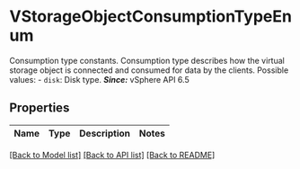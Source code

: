 # VStorageObjectConsumptionTypeEnum

Consumption type constants.  Consumption type describes how the virtual storage object is connected and consumed for data by the clients.  Possible values: - `disk`: Disk type.    ***Since:*** vSphere API 6.5 

## Properties
Name | Type | Description | Notes
------------ | ------------- | ------------- | -------------

[[Back to Model list]](../README.md#documentation-for-models) [[Back to API list]](../README.md#documentation-for-api-endpoints) [[Back to README]](../README.md)


